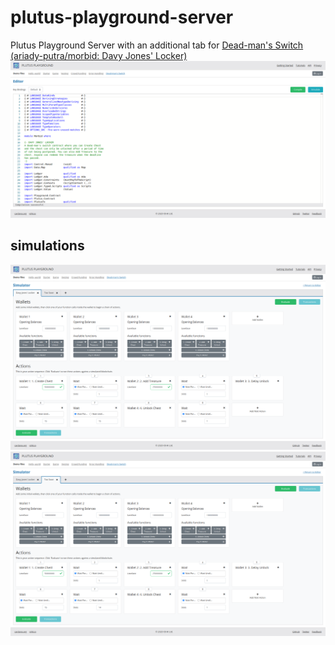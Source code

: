 # plutus-playground-server
Plutus Playground Server with an additional tab for [Dead-man's Switch (ariady-putra/morbid: Davy Jones' Locker)](https://github.com/ariady-putra/morbid)
<img src="https://github.com/ariady-putra/plutus-playground-server/blob/main/screenshots/0_DeadManSwitch.png"/>

## simulations
<img src="https://github.com/ariady-putra/plutus-playground-server/blob/main/screenshots/1_DavyJonesLocker.png"/>
<img src="https://github.com/ariady-putra/plutus-playground-server/blob/main/screenshots/2_TooSoon.png"/>
